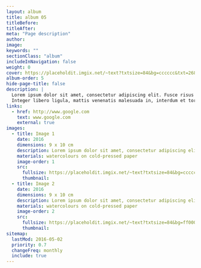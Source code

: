 ```yaml
---
layout: album
title: album 05
titleBefore:
titleAfter:
meta: "Page description"
author:
image:
keywords: ""
sectionClass: "album"
includeInNavigation: false
weight: 0
cover: https://placeholdit.imgix.net/~text?txtsize=84&bg=cccccc&txt=268.5x316&w=268.5&h=316
album-order: 5
hide-page-title: false
description: |
  Lorem ipsum dolor sit amet, consectetur adipiscing elit. Fusce risus est, blandit ac felis sit amet, hendrerit laoreet risus. Donec efficitur quam magna, ac hendrerit sapien congue in.
  Integer libero ligula, mattis venenatis malesuada in, interdum et tortor. Integer quis ullamcorper ante.
links:
  - href: http://www.google.com
    text: www.google.com
    external: true
images:
  - title: Image 1
    date: 2016
    dimensions: 9 x 10 cm
    description: Lorem ipsum dolor sit amet, consectetur adipiscing elit.
    materials: watercolours on cold-pressed paper
    image-order: 1
    src:
      fullsize: https://placeholdit.imgix.net/~text?txtsize=84&bg=cccccc&txt=320x477&w=320&h=477
      thumbnail:
  - title: Image 2
    date: 2016
    dimensions: 9 x 10 cm
    description: Lorem ipsum dolor sit amet, consectetur adipiscing elit.
    materials: watercolours on cold-pressed paper
    image-order: 2
    src:
      fullsize: https://placeholdit.imgix.net/~text?txtsize=84&bg=ff0000&txt=320x477&w=320&h=477
      thumbnail:
sitemap:
  lastMod: 2016-05-02
  priority: 0.7
  changeFreq: monthly
  include: true
---
```

